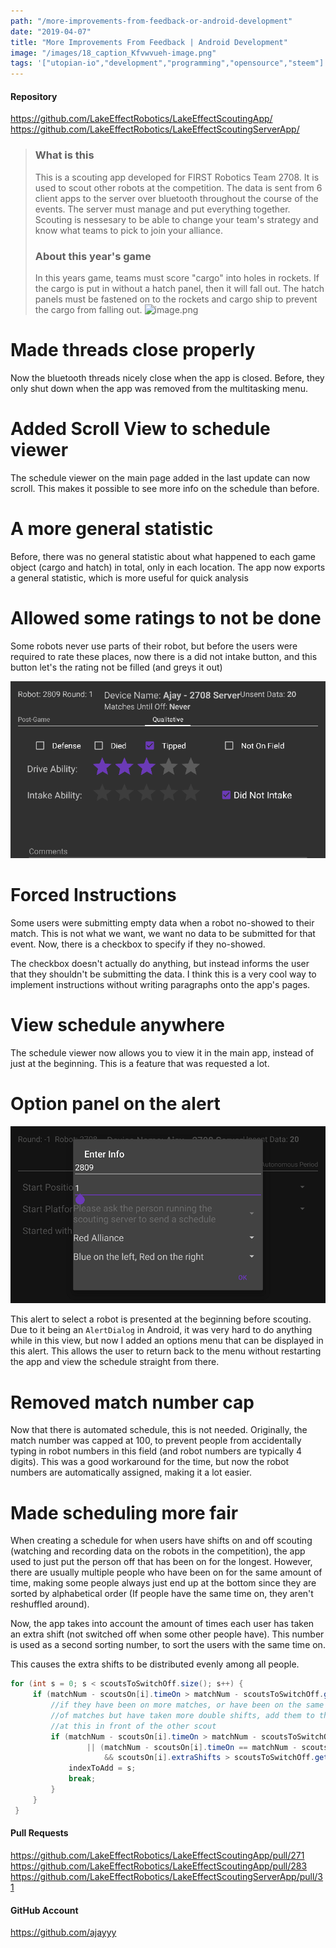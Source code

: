 ```yaml
---
path: "/more-improvements-from-feedback-or-android-development"
date: "2019-04-07"
title: "More Improvements From Feedback | Android Development"
image: "/images/18_caption_Kfvwvueh-image.png"
tags: '["utopian-io","development","programming","opensource","steem"]'
---
```


#### Repository
https://github.com/LakeEffectRobotics/LakeEffectScoutingApp/
https://github.com/LakeEffectRobotics/LakeEffectScoutingServerApp/

> ### What is this
> This is a scouting app developed for FIRST Robotics Team 2708. It is used to scout other robots at the competition. The data is sent from 6 client apps to the server over bluetooth throughout the course of the events. The server must manage and put everything together. Scouting is nessesary to be able to change your team's strategy and know what teams to pick to join your alliance.
 >### About this year's game
> In this years game, teams must score "cargo" into holes in rockets. If the cargo is put in without a hatch panel, then it will fall out. The hatch panels must be fastened on to the rockets and cargo ship to prevent the cargo from falling out.
> ![image.png](https://files.steempeak.com/file/steempeak/ajayyy/Kfvwvueh-image.png)

# Made threads close properly

Now the bluetooth threads nicely close when the app is closed. Before, they only shut down when the app was removed from the multitasking menu.

# Added Scroll View to schedule viewer

The schedule viewer on the main page added in the last update can now scroll. This makes it possible to see more info on the schedule than before.

# A more general statistic

Before, there was no general statistic about what happened to each game object (cargo and hatch) in total, only in each location. The app now exports a general statistic, which is more useful for quick analysis

# Allowed some ratings to not be done

Some robots never use parts of their robot, but before the users were required to rate these places, now there is a did not intake button, and this button let's the rating not be filled (and greys it out)

![image.png](./images/defd2UKG-image.png)

# Forced Instructions

Some users were submitting empty data when a robot no-showed to their match. This is not what we want, we want no data to be submitted for that event. Now, there is a checkbox to specify if they no-showed.

The checkbox doesn't actually do anything, but instead informs the user that they shouldn't be submitting the data. I think this is a very cool way to implement instructions without writing paragraphs onto the app's pages.

# View schedule anywhere

The schedule viewer now allows you to view it in the main app, instead of just at the beginning. This is a feature that was requested a lot.

# Option panel on the alert

![image.png](./images/5HqKTJMJ-image.png)

This alert to select a robot is presented at the beginning before scouting. Due to it being an `AlertDialog` in Android, it was very hard to do anything while in this view, but now I added an options menu that can be displayed in this alert. This allows the user to return back to the menu without restarting the app and view the schedule straight from there.

# Removed match number cap

Now that there is automated schedule, this is not needed. Originally, the match number was capped at 100, to prevent people from accidentally typing in robot numbers in this field (and robot numbers are typically 4 digits). This was a good workaround for the time, but now the robot numbers are automatically assigned, making it a lot easier.

# Made scheduling more fair

When creating a schedule for when users have shifts on and off scouting (watching and recording data on the robots in the competition), the app used to just put the person off that has been on for the longest. However, there are usually multiple people who have been on for the same amount of time, making some people always just end up at the bottom since they are sorted by alphabetical order (If people have the same time on, they aren't reshuffled around).

Now, the app takes into account the amount of times each user has taken an extra shift (not switched off when some other people have). This number is used as a second sorting number, to sort the users with the same time on.

This causes the extra shifts to be distributed evenly among all people.

```java
for (int s = 0; s < scoutsToSwitchOff.size(); s++) {
     if (matchNum - scoutsOn[i].timeOn > matchNum - scoutsToSwitchOff.get(s).timeOn) {                           
         //if they have been on more matches, or have been on the same amount
         //of matches but have taken more double shifts, add them to the sorted list
         //at this in front of the other scout
         if (matchNum - scoutsOn[i].timeOn > matchNum - scoutsToSwitchOff.get(s).timeOn
                 || (matchNum - scoutsOn[i].timeOn == matchNum - scoutsToSwitchOff.get(s).timeOn
                     && scoutsOn[i].extraShifts > scoutsToSwitchOff.get(s).extraShifts)) {
             indexToAdd = s;
             break;
         }                  
     }         
 }
```

#### Pull Requests
https://github.com/LakeEffectRobotics/LakeEffectScoutingApp/pull/271
https://github.com/LakeEffectRobotics/LakeEffectScoutingApp/pull/283
https://github.com/LakeEffectRobotics/LakeEffectScoutingServerApp/pull/31

#### GitHub Account
https://github.com/ajayyy